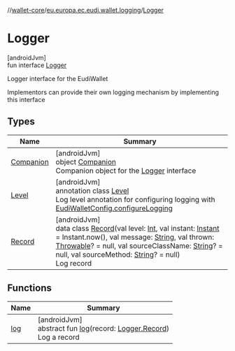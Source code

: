 //[wallet-core](../../../index.md)/[eu.europa.ec.eudi.wallet.logging](../index.md)/[Logger](index.md)

# Logger

[androidJvm]\
fun interface [Logger](index.md)

Logger interface for the EudiWallet

Implementors can provide their own logging mechanism by implementing this interface

## Types

| Name | Summary |
|---|---|
| [Companion](-companion/index.md) | [androidJvm]<br>object [Companion](-companion/index.md)<br>Companion object for the [Logger](index.md) interface |
| [Level](-level/index.md) | [androidJvm]<br>annotation class [Level](-level/index.md)<br>Log level annotation for configuring logging with [EudiWalletConfig.configureLogging](../../eu.europa.ec.eudi.wallet/-eudi-wallet-config/configure-logging.md) |
| [Record](-record/index.md) | [androidJvm]<br>data class [Record](-record/index.md)(val level: [Int](https://kotlinlang.org/api/latest/jvm/stdlib/kotlin-stdlib/kotlin/-int/index.html), val instant: [Instant](https://developer.android.com/reference/kotlin/java/time/Instant.html) = Instant.now(), val message: [String](https://kotlinlang.org/api/latest/jvm/stdlib/kotlin-stdlib/kotlin/-string/index.html), val thrown: [Throwable](https://kotlinlang.org/api/latest/jvm/stdlib/kotlin-stdlib/kotlin/-throwable/index.html)? = null, val sourceClassName: [String](https://kotlinlang.org/api/latest/jvm/stdlib/kotlin-stdlib/kotlin/-string/index.html)? = null, val sourceMethod: [String](https://kotlinlang.org/api/latest/jvm/stdlib/kotlin-stdlib/kotlin/-string/index.html)? = null)<br>Log record |

## Functions

| Name | Summary |
|---|---|
| [log](log.md) | [androidJvm]<br>abstract fun [log](log.md)(record: [Logger.Record](-record/index.md))<br>Log a record |
